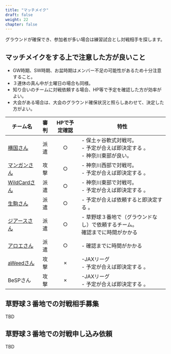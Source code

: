 ```yaml
---
title: "マッチメイク"
draft: false
weight: 22
chapter: false
---
```


グラウンドが確保でき、参加者が多い場合は練習試合とし対戦相手を探します。

## マッチメイクをする上で注意した方が良いこと
- GW時期、SW時期、お盆時期はメンバー不足の可能性があるため十分注意すること。
- ３連休の真ん中が土曜日の場合も同様。
- 知り合いのチームに対戦依頼する場合、HP等で予定を確認した方が効率がよい。
- 大会がある場合は、大会のグラウンド確保状況と照らしあわせて、決定した方がよい。

| チーム名 | 審判 | HPで予定確認 | 特性 |
| --- | :---: | :---: | --- |
| [横国さん](http://kokudai.gotohp.jp/new/index.htm) | 派遣 | ○ | - 保土ヶ谷軟式対戦可。<BR> - 予定が合えば即決定する 。<BR> - 神奈川東部が良い。 |
| [マンガンさん](https://bb.miguee.net/mangans/) | 攻撃 | ○ | - 神奈川西部で対戦可。<BR> - 予定が合えば即決定する 。 |
| [WildCardさん](https://teams.one/teams/wild-card) | 派遣 | ○ | - 神奈川東部で対戦可。<BR> - 予定が合えば即決定する 。 |  
| [生駒さん](https://teams.one/teams/ikomakk) | 派遣 | ○ | - 予定が合えば依頼すると即決定する 。 |  
| [ジアースさん](https://teams.one/teams/shonan-theearth) | 派遣 | ○ | - 草野球３番地で（グラウンドなし）で依頼するチーム。<BR>確認までに時間がかかる |  
| [アロエさん](https://teams.one/teams/aroesmith) | 派遣 | ○ | - 確認までに時間がかかる |  
| [aWeedさん](https://bb.miguee.net/aweed/) | 攻撃 | × | -JAXリーグ<BR>- 予定が合えば即決定する 。 |  
| BeSPさん | 攻撃 | × | -JAXリーグ<BR>- 予定が合えば即決定する 。 |  

## 草野球３番地での対戦相手募集
  TBD
  
## 草野球３番地での対戦申し込み依頼
  TBD
  
